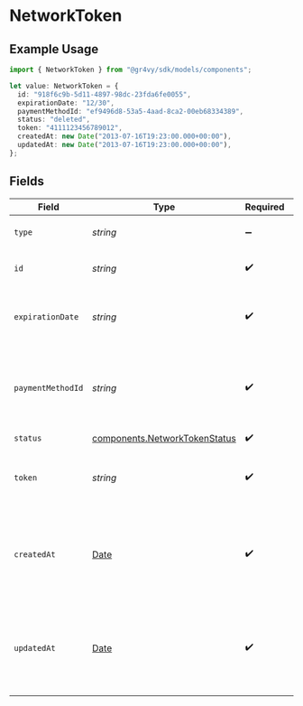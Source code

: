 # NetworkToken

## Example Usage

```typescript
import { NetworkToken } from "@gr4vy/sdk/models/components";

let value: NetworkToken = {
  id: "918f6c9b-5d11-4897-98dc-23fda6fe0055",
  expirationDate: "12/30",
  paymentMethodId: "ef9496d8-53a5-4aad-8ca2-00eb68334389",
  status: "deleted",
  token: "4111123456789012",
  createdAt: new Date("2013-07-16T19:23:00.000+00:00"),
  updatedAt: new Date("2013-07-16T19:23:00.000+00:00"),
};
```

## Fields

| Field                                                                                         | Type                                                                                          | Required                                                                                      | Description                                                                                   | Example                                                                                       |
| --------------------------------------------------------------------------------------------- | --------------------------------------------------------------------------------------------- | --------------------------------------------------------------------------------------------- | --------------------------------------------------------------------------------------------- | --------------------------------------------------------------------------------------------- |
| `type`                                                                                        | *string*                                                                                      | :heavy_minus_sign:                                                                            | Always `network-token`.                                                                       | network-token                                                                                 |
| `id`                                                                                          | *string*                                                                                      | :heavy_check_mark:                                                                            | The ID for the network token.                                                                 | 918f6c9b-5d11-4897-98dc-23fda6fe0055                                                          |
| `expirationDate`                                                                              | *string*                                                                                      | :heavy_check_mark:                                                                            | The expiration date for the network token.                                                    | 12/30                                                                                         |
| `paymentMethodId`                                                                             | *string*                                                                                      | :heavy_check_mark:                                                                            | The ID of the payment method used to generate this token                                      | ef9496d8-53a5-4aad-8ca2-00eb68334389                                                          |
| `status`                                                                                      | [components.NetworkTokenStatus](../../models/components/networktokenstatus.md)                | :heavy_check_mark:                                                                            | N/A                                                                                           |                                                                                               |
| `token`                                                                                       | *string*                                                                                      | :heavy_check_mark:                                                                            | The token value. Will be present if succeeded.                                                | 4111123456789012                                                                              |
| `createdAt`                                                                                   | [Date](https://developer.mozilla.org/en-US/docs/Web/JavaScript/Reference/Global_Objects/Date) | :heavy_check_mark:                                                                            | The date and time when this network token was first created in our system.                    | 2013-07-16T19:23:00.000+00:00                                                                 |
| `updatedAt`                                                                                   | [Date](https://developer.mozilla.org/en-US/docs/Web/JavaScript/Reference/Global_Objects/Date) | :heavy_check_mark:                                                                            | The date and time when this network token was last updated in our system.                     | 2013-07-16T19:23:00.000+00:00                                                                 |